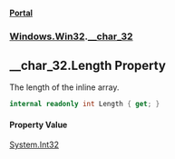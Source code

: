 #### [Portal](index.md 'index')
### [Windows.Win32](Windows.Win32.md 'Windows.Win32').[__char_32](__char_32.md 'Windows.Win32.__char_32')

## __char_32.Length Property

The length of the inline array.

```csharp
internal readonly int Length { get; }
```

#### Property Value
[System.Int32](https://docs.microsoft.com/en-us/dotnet/api/System.Int32 'System.Int32')